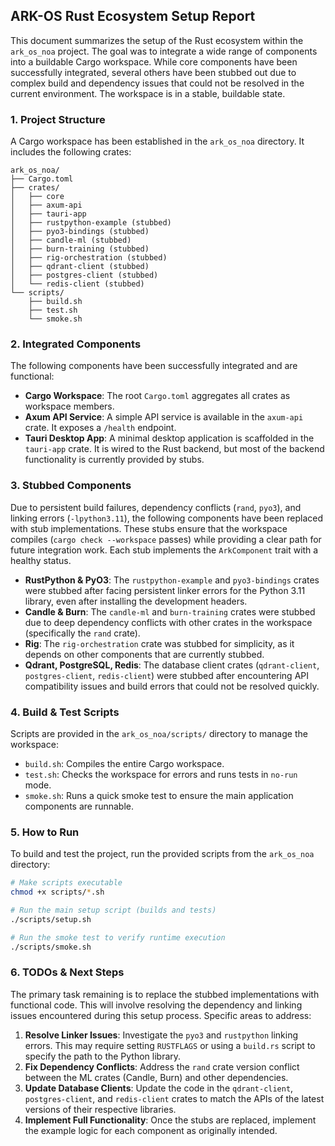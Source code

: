 ## ARK-OS Rust Ecosystem Setup Report

This document summarizes the setup of the Rust ecosystem within the `ark_os_noa` project. The goal was to integrate a wide range of components into a buildable Cargo workspace. While core components have been successfully integrated, several others have been stubbed out due to complex build and dependency issues that could not be resolved in the current environment. The workspace is in a stable, buildable state.

### 1. Project Structure

A Cargo workspace has been established in the `ark_os_noa` directory. It includes the following crates:

```
ark_os_noa/
├── Cargo.toml
├── crates/
│   ├── core
│   ├── axum-api
│   ├── tauri-app
│   ├── rustpython-example (stubbed)
│   ├── pyo3-bindings (stubbed)
│   ├── candle-ml (stubbed)
│   ├── burn-training (stubbed)
│   ├── rig-orchestration (stubbed)
│   ├── qdrant-client (stubbed)
│   ├── postgres-client (stubbed)
│   └── redis-client (stubbed)
└── scripts/
    ├── build.sh
    ├── test.sh
    └── smoke.sh
```

### 2. Integrated Components

The following components have been successfully integrated and are functional:

*   **Cargo Workspace**: The root `Cargo.toml` aggregates all crates as workspace members.
*   **Axum API Service**: A simple API service is available in the `axum-api` crate. It exposes a `/health` endpoint.
*   **Tauri Desktop App**: A minimal desktop application is scaffolded in the `tauri-app` crate. It is wired to the Rust backend, but most of the backend functionality is currently provided by stubs.

### 3. Stubbed Components

Due to persistent build failures, dependency conflicts (`rand`, `pyo3`), and linking errors (`-lpython3.11`), the following components have been replaced with stub implementations. These stubs ensure that the workspace compiles (`cargo check --workspace` passes) while providing a clear path for future integration work. Each stub implements the `ArkComponent` trait with a healthy status.

*   **RustPython & PyO3**: The `rustpython-example` and `pyo3-bindings` crates were stubbed after facing persistent linker errors for the Python 3.11 library, even after installing the development headers.
*   **Candle & Burn**: The `candle-ml` and `burn-training` crates were stubbed due to deep dependency conflicts with other crates in the workspace (specifically the `rand` crate).
*   **Rig**: The `rig-orchestration` crate was stubbed for simplicity, as it depends on other components that are currently stubbed.
*   **Qdrant, PostgreSQL, Redis**: The database client crates (`qdrant-client`, `postgres-client`, `redis-client`) were stubbed after encountering API compatibility issues and build errors that could not be resolved quickly.

### 4. Build & Test Scripts

Scripts are provided in the `ark_os_noa/scripts/` directory to manage the workspace:

*   `build.sh`: Compiles the entire Cargo workspace.
*   `test.sh`: Checks the workspace for errors and runs tests in `no-run` mode.
*   `smoke.sh`: Runs a quick smoke test to ensure the main application components are runnable.

### 5. How to Run

To build and test the project, run the provided scripts from the `ark_os_noa` directory:

```bash
# Make scripts executable
chmod +x scripts/*.sh

# Run the main setup script (builds and tests)
./scripts/setup.sh

# Run the smoke test to verify runtime execution
./scripts/smoke.sh
```

### 6. TODOs & Next Steps

The primary task remaining is to replace the stubbed implementations with functional code. This will involve resolving the dependency and linking issues encountered during this setup process. Specific areas to address:

1.  **Resolve Linker Issues**: Investigate the `pyo3` and `rustpython` linking errors. This may require setting `RUSTFLAGS` or using a `build.rs` script to specify the path to the Python library.
2.  **Fix Dependency Conflicts**: Address the `rand` crate version conflict between the ML crates (Candle, Burn) and other dependencies.
3.  **Update Database Clients**: Update the code in the `qdrant-client`, `postgres-client`, and `redis-client` crates to match the APIs of the latest versions of their respective libraries.
4.  **Implement Full Functionality**: Once the stubs are replaced, implement the example logic for each component as originally intended.

